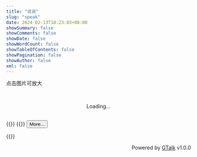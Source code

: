 ```yaml
---
title: "说说"
slug: "speak"
date: 2024-02-13T18:23:03+08:00
showSummary: false
showComments: false
showDate: false
showWordCount: false
showTableOfContents: false
showPagination: false
showAuthor: false
xml: false
---
```


点击图片可放大

<script src="https://cdnjs.onmicrosoft.cn/ajax/libs/handlebars.js/4.7.7/handlebars.min.js"></script>
<style>
  .medium-zoom-overlay {
    position: fixed;
    top: 0;
    right: 0;
    bottom: 0;
    left: 0;
    opacity: 0;
    transition: opacity .3s;
    will-change: opacity
  }

  .medium-zoom--opened .medium-zoom-overlay {
    cursor: pointer;
    cursor: zoom-out;
    opacity: 1
  }

  .medium-zoom-image {
    cursor: pointer;
    cursor: zoom-in;
    transition: transform .3s cubic-bezier(.2, 0, .2, 1) !important
  }

  .medium-zoom-image--hidden {
    visibility: hidden
  }

  .medium-zoom-image--opened {
    position: relative;
    cursor: pointer;
    cursor: zoom-out;
    will-change: transform
  }
</style>
<style>
#g-container .content-container {
  display: hidden;
}

#g-container .message {
  margin: 1.5rem;
  border: 1px solid #ddd;
  padding: 1rem;
  border-radius: .8rem;
  -webkit-border-radius: .8rem;
  -moz-border-radius: .8rem;
  -ms-border-radius: .8rem;
  -o-border-radius: .8rem;
}

#g-container .text {
  font-size: 16px;
  color: #333;
}

#g-container .image {
  display: flex;
  flex-wrap: wrap;
  justify-content: center;
  align-items: center;
}

#g-container .image img {
  max-width: 92%;
  max-height: 92%;
  margin: 5px;
  object-fit: contain;
  border: .15rem solid #ddd;
}

#g-container .tagChina {
  color: #8989895c;
  text-align: right;
}

#load-more {
  margin-top: 1rem;
}
</style>
<script>
  Handlebars.registerHelper("tagConverter", function (text) {
    const regex = /<a[^>]*>(.*?)<\/a>/g;
    const result = text.replace(
      regex,
      `<p class="tagChina">$1</p>`
    );
    return new Handlebars.SafeString(result);
  });

  Handlebars.registerHelper("contains", function (str, sub) {
    return str.includes(sub);
  });

  Handlebars.registerHelper("not", function (value) {
    return !value;
  });

  Handlebars.registerHelper('replaceImage', function (originalLink) {
    var newLink = originalLink.replace('https://cdn5.cdn-telegram.org', 'https://tg-talk-cdn.yurl.eu.org');
    return newLink;
  });
</script>
<div id="talk">
  <div id="g-container">
    <center>
      <div class="loading">
    </center><br>
    <center>
      <p>Loading...</p>
      </div>
      </div>
      {{<rawhtml>}}
        <script id="template" type="text/x-handlebars-template">
        <div class="content-container">
          {{#each ChannelMessageData}}
            {{#if (not (contains text "Channel"))}}
              <div class="message">
                <p class="text">{{tagConverter text}}</p>
                {{#if image}}
                  <div class="image">
                    {{#each image}}
                      {{#unless (contains this "emoji")}}
                        <img src="{{ replaceImage this}}" loading="lazy" alt="image" data-zoomable />
                      {{/unless}}
                    {{/each}}
                    {{/if}}
                  </div>
                {{/if}}
              </div>
          {{/each}}
        </div>
      </script>
      {{</rawhtml>}}
      <button id="load-more" type="button">More...</button>
      </center>
      <script src="/js/gtalk.min.js"></script>

{{<rawhtml>}}
    <script>
      window.G_CONFIG = {
        api: "https://tg-talk.yurl.eu.org",
        ref: "g-container",
        zoom: true,
      };

      document.addEventListener("DOMContentLoaded", () => {
          document.getElementById("load-more").style.display = "none;"
      })

    </script>
{{</rawhtml>}}
  <script src="https://npm.onmicrosoft.cn/medium-zoom@1.1.0/dist/medium-zoom.min.js"></script>
  <p style="text-align: end; bottom: 0; right:50%;">Powered by <a href="#">GTalk</a> v1.0.0</p>
</div>